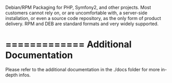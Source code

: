 Debian/RPM Packaging for PHP, Symfony2, and other projects.
Most customers cannot rely on, or are uncomfortable with, a server-side installation, or even a source code repository, as the only form of product delivery. RPM and DEB are standard formats and very widely supported. 

=============
Additional Documentation
========================
Please refer to the additional documentation in the ./docs folder for more in-depth infos.
